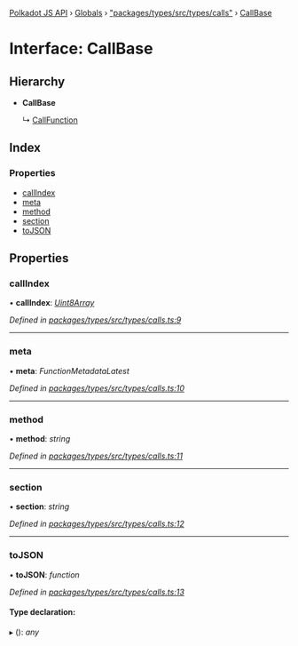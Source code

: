 [Polkadot JS API](../README.md) › [Globals](../globals.md) › ["packages/types/src/types/calls"](../modules/_packages_types_src_types_calls_.md) › [CallBase](_packages_types_src_types_calls_.callbase.md)

# Interface: CallBase

## Hierarchy

* **CallBase**

  ↳ [CallFunction](_packages_types_src_types_calls_.callfunction.md)

## Index

### Properties

* [callIndex](_packages_types_src_types_calls_.callbase.md#callindex)
* [meta](_packages_types_src_types_calls_.callbase.md#meta)
* [method](_packages_types_src_types_calls_.callbase.md#method)
* [section](_packages_types_src_types_calls_.callbase.md#section)
* [toJSON](_packages_types_src_types_calls_.callbase.md#tojson)

## Properties

###  callIndex

• **callIndex**: *[Uint8Array](../classes/_packages_types_src_codec_raw_.raw.md#static-uint8array)*

*Defined in [packages/types/src/types/calls.ts:9](https://github.com/polkadot-js/api/blob/4b3b853c27/packages/types/src/types/calls.ts#L9)*

___

###  meta

• **meta**: *FunctionMetadataLatest*

*Defined in [packages/types/src/types/calls.ts:10](https://github.com/polkadot-js/api/blob/4b3b853c27/packages/types/src/types/calls.ts#L10)*

___

###  method

• **method**: *string*

*Defined in [packages/types/src/types/calls.ts:11](https://github.com/polkadot-js/api/blob/4b3b853c27/packages/types/src/types/calls.ts#L11)*

___

###  section

• **section**: *string*

*Defined in [packages/types/src/types/calls.ts:12](https://github.com/polkadot-js/api/blob/4b3b853c27/packages/types/src/types/calls.ts#L12)*

___

###  toJSON

• **toJSON**: *function*

*Defined in [packages/types/src/types/calls.ts:13](https://github.com/polkadot-js/api/blob/4b3b853c27/packages/types/src/types/calls.ts#L13)*

#### Type declaration:

▸ (): *any*
